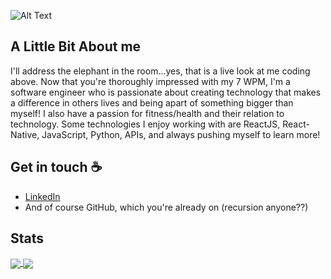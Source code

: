 ![Alt Text](https://media.giphy.com/media/iFU36VwXUd2O43gdcr/giphy.gif)

## A Little Bit About me

I'll address the elephant in the room...yes, that is a live look at me coding above. Now that you're thoroughly impressed with my 7 WPM, I'm a software engineer who is passionate about creating technology that makes a difference in others lives and being apart of something bigger than myself! I also have a passion for fitness/health and their relation to technology. Some technologies I enjoy working with are ReactJS, React-Native, JavaScript, Python, APIs, and always pushing myself to learn more!

## Get in touch :coffee:
- [LinkedIn](https://www.linkedin.com/in/michael-gasbarro/)
- And of course GitHub, which you're already on (recursion anyone??)

## Stats

<a href="https://github.com/anuraghazra/github-readme-stats">
  <img align="center" src="https://github-readme-stats.vercel.app/api?username=mpgasbarro&count_private=true&show_icons=true&theme=radical"/>
</a>
<a href="https://github.com/anuraghazra/github-readme-stats">
  <img align="center" src="https://github-readme-stats.vercel.app/api/top-langs/?username=mpgasbarro&theme=radical" />
</a>







